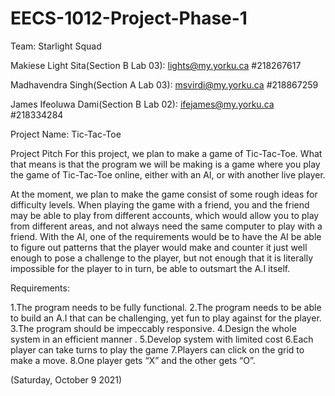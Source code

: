 # EECS-1012-Project-Phase-1

Team: Starlight Squad

Makiese Light Sita(Section B Lab 03): lights@my.yorku.ca #218267617

Madhavendra Singh(Section A Lab 03):  msvirdi@my.yorku.ca #218867259

James Ifeoluwa Dami(Section B Lab 02): ifejames@my.yorku.ca   #218334284

Project Name: Tic-Tac-Toe


Project Pitch
For this project, we plan to make a game of Tic-Tac-Toe. What that means is that the program we will be making is a game where you play the game of Tic-Tac-Toe online, either with an AI, or with another live player.

At the moment, we plan to make the game consist of some rough ideas for difficulty levels. When playing the game with a friend, you and the friend may be able to play from different accounts, which would allow you to play from different areas, and not always need the same computer to play with a friend. With the AI, one of the requirements would be to have the AI be able to figure out patterns that the player would make and counter it just well enough to pose a challenge to the player, but not enough that it is literally impossible for the player to in turn, be able to outsmart the A.I itself.

Requirements:

1.The program needs to be fully functional.
2.The program needs to be able to build an A.I that can be challenging, yet fun to play against for the player.
3.The program should be impeccably responsive.
4.Design the whole system in an efficient manner .
5.Develop system with limited cost
6.Each player can take turns to play the game
7.Players can click on the grid to make a move.
8.One player gets “X” and the other gets “O”.






(Saturday, October 9 2021)

